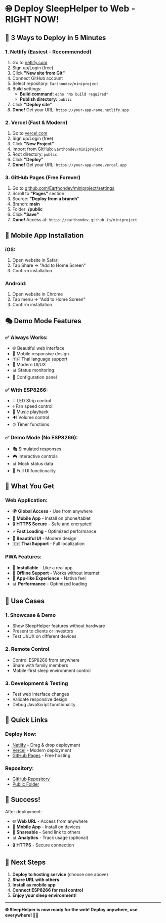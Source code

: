 # 🌐 Deploy SleepHelper to Web - RIGHT NOW!

## 🚀 **3 Ways to Deploy in 5 Minutes**

### 1. **Netlify** (Easiest - Recommended)
1. Go to [netlify.com](https://netlify.com)
2. Sign up/Login (free)
3. Click **"New site from Git"**
4. Connect GitHub account
5. Select repository: `Earthondev/miniproject`
6. Build settings:
   - **Build command:** `echo "No build required"`
   - **Publish directory:** `public`
7. Click **"Deploy site"**
8. **Done!** Get your URL: `https://your-app-name.netlify.app`

### 2. **Vercel** (Fast & Modern)
1. Go to [vercel.com](https://vercel.com)
2. Sign up/Login (free)
3. Click **"New Project"**
4. Import from GitHub: `Earthondev/miniproject`
5. Root directory: `public`
6. Click **"Deploy"**
7. **Done!** Get your URL: `https://your-app-name.vercel.app`

### 3. **GitHub Pages** (Free Forever)
1. Go to [github.com/Earthondev/miniproject/settings](https://github.com/Earthondev/miniproject/settings)
2. Scroll to **"Pages"** section
3. Source: **"Deploy from a branch"**
4. Branch: **main**
5. Folder: **/public**
6. Click **"Save"**
7. **Done!** Access at: `https://earthondev.github.io/miniproject`

## 📱 **Mobile App Installation**

### iOS:
1. Open website in Safari
2. Tap Share → "Add to Home Screen"
3. Confirm installation

### Android:
1. Open website in Chrome
2. Tap menu → "Add to Home Screen"
3. Confirm installation

## 🎭 **Demo Mode Features**

### ✅ **Always Works:**
- 🌐 Beautiful web interface
- 📱 Mobile responsive design
- 🇹🇭 Thai language support
- 🎨 Modern UI/UX
- 📊 Status monitoring
- 🔧 Configuration panel

### ✅ **With ESP8266:**
- 💡 LED Strip control
- 🌀 Fan speed control
- 🎵 Music playback
- 🔊 Volume control
- ⏰ Timer functions

### ✅ **Demo Mode (No ESP8266):**
- 🎭 Simulated responses
- 🎮 Interactive controls
- 📊 Mock status data
- 🔄 Full UI functionality

## 🌟 **What You Get**

### **Web Application:**
- 🌍 **Global Access** - Use from anywhere
- 📱 **Mobile App** - Install on phone/tablet
- 🔒 **HTTPS Secure** - Safe and encrypted
- ⚡ **Fast Loading** - Optimized performance
- 🎨 **Beautiful UI** - Modern design
- 🇹🇭 **Thai Support** - Full localization

### **PWA Features:**
- 📱 **Installable** - Like a real app
- 🔄 **Offline Support** - Works without internet
- 🎯 **App-like Experience** - Native feel
- 📊 **Performance** - Optimized loading

## 🎯 **Use Cases**

### 1. **Showcase & Demo**
- Show SleepHelper features without hardware
- Present to clients or investors
- Test UI/UX on different devices

### 2. **Remote Control**
- Control ESP8266 from anywhere
- Share with family members
- Mobile-first sleep environment control

### 3. **Development & Testing**
- Test web interface changes
- Validate responsive design
- Debug JavaScript functionality

## 🔗 **Quick Links**

### **Deploy Now:**
- [Netlify](https://netlify.com) - Drag & drop deployment
- [Vercel](https://vercel.com) - Modern deployment
- [GitHub Pages](https://github.com/Earthondev/miniproject/settings/pages) - Free hosting

### **Repository:**
- [GitHub Repository](https://github.com/Earthondev/miniproject)
- [Public Folder](https://github.com/Earthondev/miniproject/tree/main/public)

## 🎉 **Success!**

After deployment:
- 🌐 **Web URL** - Access from anywhere
- 📱 **Mobile App** - Install on devices
- 🔗 **Shareable** - Send link to others
- 📊 **Analytics** - Track usage (optional)
- 🔒 **HTTPS** - Secure connection

## 🚀 **Next Steps**

1. **Deploy to hosting service** (choose one above)
2. **Share URL with others**
3. **Install as mobile app**
4. **Connect ESP8266 for real control**
5. **Enjoy your sleep environment!**

---

**🌐 SleepHelper is now ready for the web! Deploy anywhere, use everywhere! 🌙✨**
